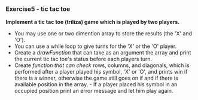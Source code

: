 ### Exercise5 - tic tac toe
**Implement a tic tac toe (triliza) game which is played by two players.**
- You may use one or two dimention array to store the results (the 'X' and 'O').
- You can use a while loop to give turns for the 'X' or the 'O' player.
- Create a *drawFunction* that can take as an argument the array and print the current tic tac toe's status before each players turn.
- Create *function that can check* rows, columns, and diagonals, which is performed after a player played his symbol, 'X' or 'O', and prints win if there is a winner, otherwise the game still goes on if and if there is available position in the array. - If a player placed his symbol in an occupied position print an error message and let him play again.